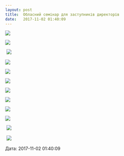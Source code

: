 ```yaml
---
layout: post
title:  Обласний семінар для заступників директорів
date:   2017-11-02 01:40:09
---
```

![](/assets/tiger-1509579376.png)

![](/assets/tiger-1509579397.jpg)

 ![](/assets/tiger-1509579422.jpg)

![](/assets/tiger-1509579441.jpg)

![](/assets/tiger-1509579459.jpg)

![](/assets/tiger-1509579478.jpg)

![](/assets/tiger-1509579496.jpg)

![](/assets/tiger-1509579515.jpg)

![](/assets/tiger-1509579534.jpg)

![](/assets/tiger-1509579555.jpg)

 ![](/assets/tiger-1509579574.jpg)

 ![](/assets/tiger-1509579595.jpg)

  
Дата: 2017-11-02 01:40:09